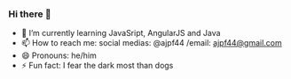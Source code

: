 ### Hi there 👋
<!-- **ajpf44/ajpf44** is a ✨ _special_ ✨ repository because its `README.md` (this file) appears on your GitHub profile.

Here are some ideas to get you started:
- 🔭 I’m currently working on ...
 -->
 
- 🌱 I’m currently learning JavaSript, AngularJS and Java
- 📫 How to reach me: social medias: @ajpf44  /email: ajpf44@gmail.com
- 😄 Pronouns: he/him
- ⚡ Fun fact: I fear the dark most than dogs

